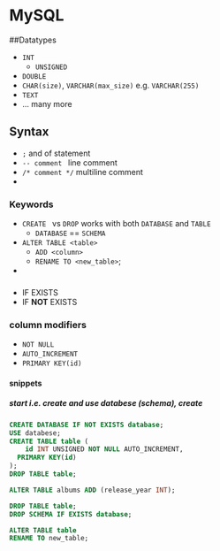 # MySQL <a name="top"></a>

##Datatypes

* `INT`
  * `UNSIGNED`
* `DOUBLE`
* `CHAR(size)`, `VARCHAR(max_size)` e.g. `VARCHAR(255)`
* `TEXT`
* ... many more

## Syntax

* `;` and of statement
* `-- comment ` line comment
* `/* comment */` multiline comment
* 


### Keywords

* `CREATE ` vs `DROP` works with both `DATABASE` and `TABLE`
  * `DATABASE` == `SCHEMA`
* `ALTER TABLE <table>`
  * `ADD <column>`
  * `RENAME TO <new_table>`;
* 

### 

* IF EXISTS
* IF **NOT** EXISTS

### column modifiers
  
* `NOT NULL`
* `AUTO_INCREMENT`
* `PRIMARY KEY(id)`

#### snippets

##### start *i.e.* create and use databese (schema), create

```sql
CREATE DATABASE IF NOT EXISTS database;
USE databese;
CREATE TABLE table (
	id INT UNSIGNED NOT NULL AUTO_INCREMENT,
  PRIMARY KEY(id)
);
DROP TABLE table;
```
```sql
ALTER TABLE albums ADD (release_year INT);
```

```sql
DROP TABLE table;
DROP SCHEMA IF EXISTS database;
```

```sql
ALTER TABLE table
RENAME TO new_table;
```
